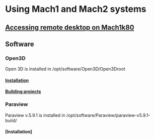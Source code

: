 # Using Mach1 and Mach2 systems
## [Accessing remote desktop on Mach1k80](Remote_Desktop_Access/VNC.md)
## Software
### Open3D
Open 3D is installed in /opt/software/Open3D/Open3Droot  
#### [Installation](Open3D/compiling_Open3D.md)
#### [Building projects](Open3D/compiling_example.md)
### Paraview
Paraview v.5.9.1 is installed in /opt/software/Paraview/paraview-v5.9.1-build/
#### [Installation]